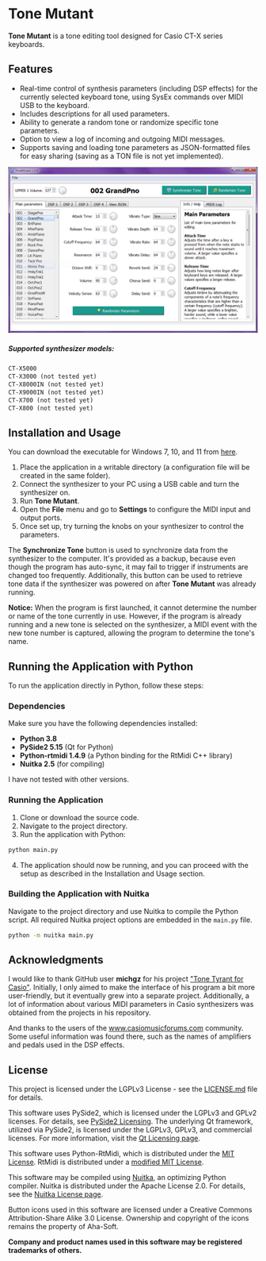 # Tone Mutant
**Tone Mutant** is a tone editing tool designed for Casio CT-X series keyboards.

## Features
* Real-time control of synthesis parameters (including DSP effects) for the currently selected keyboard tone, using SysEx commands over MIDI USB to the keyboard.
* Includes descriptions for all used parameters.
* Ability to generate a random tone or randomize specific tone parameters.
* Option to view a log of incoming and outgoing MIDI messages.
* Supports saving and loading tone parameters as JSON-formatted files for easy sharing (saving as a TON file is not yet implemented).

![Application screenshot](screenshot.png)

##### Supported synthesizer models:
```
CT-X5000
CT-X3000 (not tested yet)
CT-X8000IN (not tested yet)
CT-X9000IN (not tested yet)
CT-X700 (not tested yet)
CT-X800 (not tested yet)
```

## Installation and Usage
You can download the executable for Windows 7, 10, and 11 from [here](where?).

1. Place the application in a writable directory (a configuration file will be created in the same folder).
2. Connect the synthesizer to your PC using a USB cable and turn the synthesizer on.
3. Run **Tone Mutant**.
4. Open the **File** menu and go to **Settings** to configure the MIDI input and output ports.
5. Once set up, try turning the knobs on your synthesizer to control the parameters.

The **Synchronize Tone** button is used to synchronize data from the synthesizer to the computer. It's provided as a backup, because even though the program has auto-sync, it may fail to trigger if instruments are changed too frequently. Additionally, this button can be used to retrieve tone data if the synthesizer was powered on after **Tone Mutant** was already running.

**Notice:** When the program is first launched, it cannot determine the number or name of the tone currently in use. However, if the program is already running and a new tone is selected on the synthesizer, a MIDI event with the new tone number is captured, allowing the program to determine the tone's name.

## Running the Application with Python
To run the application directly in Python, follow these steps:

### Dependencies
Make sure you have the following dependencies installed:

- **Python 3.8**
- **PySide2 5.15** (Qt for Python)
- **Python-rtmidi 1.4.9** (a Python binding for the RtMidi C++ library)
- **Nuitka 2.5** (for compiling)

I have not tested with other versions.

### Running the Application
1. Clone or download the source code.
2. Navigate to the project directory.
3. Run the application with Python:
```bash
python main.py
```
4. The application should now be running, and you can proceed with the setup as described in the Installation and Usage section.

### Building the Application with Nuitka
Navigate to the project directory and use Nuitka to compile the Python script. All required Nuitka project options are embedded in the `main.py` file.
```bash
python -m nuitka main.py
```

## Acknowledgments
I would like to thank GitHub user **michgz** for his project ["Tone Tyrant for Casio"](https://github.com/michgz/tonetyrant).
Initially, I only aimed to make the interface of his program a bit more user-friendly, but it eventually grew into a separate project. Additionally, a lot of information about various MIDI parameters in Casio synthesizers was obtained from the projects in his repository.

And thanks to the users of the www.casiomusicforums.com community. Some useful information was found there, such as the names of amplifiers and pedals used in the DSP effects.

## License
This project is licensed under the LGPLv3 License - see the [LICENSE.md](LICENSE.md) file for details.

This software uses PySide2, which is licensed under the LGPLv3 and GPLv2 licenses. For details, see [PySide2 Licensing](https://wiki.qt.io/Qt_for_Python_Licensing). The underlying Qt framework, utilized via PySide2, is licensed under the LGPLv3, GPLv3, and commercial licenses. For more information, visit the [Qt Licensing page](https://www.qt.io/licensing/).

This software uses Python-RtMidi, which is distributed under the [MIT License](https://github.com/SpotlightKid/python-rtmidi/blob/master/LICENSE.md). RtMidi is distributed under a [modified MIT License](https://github.com/SpotlightKid/python-rtmidi/blob/master/LICENSE.md).

This software may be compiled using [Nuitka](https://nuitka.net/), an optimizing Python compiler. Nuitka is distributed under the Apache License 2.0. For details, see the [Nuitka License page](https://nuitka.net/pages/license.html).

Button icons used in this software are licensed under a Creative Commons Attribution-Share Alike 3.0 License. Ownership and copyright of the icons remains the property of Aha-Soft.

**Company and product names used in this software may be registered trademarks of others.**
